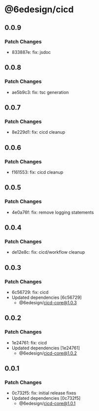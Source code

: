 # @6edesign/cicd

## 0.0.9

### Patch Changes

- 833887e: fix: jsdoc

## 0.0.8

### Patch Changes

- ae5b9c3: fix: tsc generation

## 0.0.7

### Patch Changes

- 8e229d1: fix: cicd cleanup

## 0.0.6

### Patch Changes

- f161553: fix: cicd cleanup

## 0.0.5

### Patch Changes

- 4e0a76f: fix: remove logging statements

## 0.0.4

### Patch Changes

- de12e8c: fix: cicd/workflow cleanup

## 0.0.3

### Patch Changes

- 6c56729: fix: cicd
- Updated dependencies [6c56729]
  - @6edesign/cicd-core@1.0.3

## 0.0.2

### Patch Changes

- 1e24761: fix: cicd
- Updated dependencies [1e24761]
  - @6edesign/cicd-core@1.0.2

## 0.0.1

### Patch Changes

- 0c732f5: fix: initial release fixes
- Updated dependencies [0c732f5]
  - @6edesign/cicd-core@1.0.1
